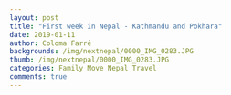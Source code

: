 ```yaml
---
layout: post
title: "First week in Nepal - Kathmandu and Pokhara"
date: 2019-01-11
author: Coloma Farré
backgrounds: /img/nextnepal/0000_IMG_0283.JPG
thumb: /img/nextnepal/0000_IMG_0283.JPG
categories: Family Move Nepal Travel
comments: true
---
```



